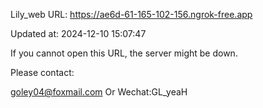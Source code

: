 Lily_web URL: https://ae6d-61-165-102-156.ngrok-free.app

Updated at: 2024-12-10 15:07:47

If you cannot open this URL, the server might be down.

Please contact: 

goley04@foxmail.com Or Wechat:GL_yeaH